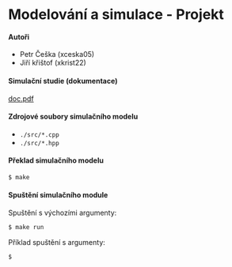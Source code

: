 # Modelování a simulace - Projekt

#### Autoři
- Petr Češka (xceska05)
- Jiří křištof (xkrist22)

#### Simulační studie (dokumentace)
[doc.pdf](./doc/doc.pdf)

#### Zdrojové soubory simulačního modelu
- `./src/*.cpp`
- `./src/*.hpp`

#### Překlad simulačního modelu
```bash
$ make
```

#### Spuštění simulačního module
Spuštění s výchozími argumenty:
```bash
$ make run
```
Příklad spuštění s argumenty:
```bash
$
```